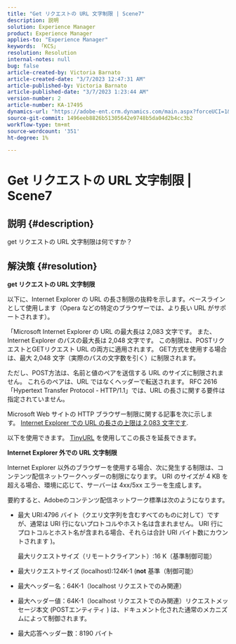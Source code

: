 ```yaml
---
title: "Get リクエストの URL 文字制限 | Scene7"
description: 説明
solution: Experience Manager
product: Experience Manager
applies-to: "Experience Manager"
keywords: 「KCS」
resolution: Resolution
internal-notes: null
bug: false
article-created-by: Victoria Barnato
article-created-date: "3/7/2023 12:47:31 AM"
article-published-by: Victoria Barnato
article-published-date: "3/7/2023 1:23:44 AM"
version-number: 2
article-number: KA-17495
dynamics-url: "https://adobe-ent.crm.dynamics.com/main.aspx?forceUCI=1&pagetype=entityrecord&etn=knowledgearticle&id=6a75b4a0-81bc-ed11-83ff-6045bd006b3d"
source-git-commit: 1496eeb8826b51305642e9748b5da04d2b4cc3b2
workflow-type: tm+mt
source-wordcount: '351'
ht-degree: 1%

---
```


# Get リクエストの URL 文字制限 | Scene7

## 説明 {#description}


get リクエストの URL 文字制限は何ですか？


## 解決策 {#resolution}


<b>get リクエストの URL 文字制限</b>

以下に、Internet Explorer の URL の長さ制限の抜粋を示します。ベースラインとして使用します（Opera などの特定のブラウザーでは、より長い URL がサポートされます）。

「Microsoft Internet Explorer の URL の最大長は 2,083 文字です。 また、Internet Explorer のパスの最大長は 2,048 文字です。 この制限は、POSTリクエストとGETリクエスト URL の両方に適用されます。 GET方式を使用する場合は、最大 2,048 文字（実際のパスの文字数を引く）に制限されます。

ただし、POST方法は、名前と値のペアを送信する URL のサイズに制限されません。 これらのペアは、URL ではなくヘッダーで転送されます。 RFC 2616「Hypertext Transfer Protocol - HTTP/1.1」では、URL の長さに関する要件は指定されていません。

Microsoft Web サイトの HTTP ブラウザー制限に関する記事を次に示します。 [Internet Explorer での URL の長さの上限は 2,083 文字です](https://support.microsoft.com/en-us/topic/maximum-url-length-is-2-083-characters-in-internet-explorer-174e7c8a-6666-f4e0-6fd6-908b53c12246).

以下を使用できます。 [TinyURL](https://tinyurl.com/app) を使用してこの長さを延長できます。

<b>Internet Explorer 外での URL 文字制限</b>

Internet Explorer 以外のブラウザーを使用する場合、次に発生する制限は、コンテンツ配信ネットワークヘッダーの制限になります。 URI のサイズが 4 KB を超える場合、環境に応じて、サーバーは 4xx/5xx エラーを生成します。

要約すると、Adobeのコンテンツ配信ネットワーク標準は次のようになります。

- 最大 URI:4796 バイト（クエリ文字列を含むすべてのものに対して）ですが、通常は URI 行にないプロトコルやホスト名は含まれません。 URI 行にプロトコルとホスト名が含まれる場合、それらは合計 URI バイト数にカウントされます )。

   最大リクエストサイズ（リモートクライアント）:16 K（基準制御可能）
- 最大リクエストサイズ (localhost):124K-1 (<b>not</b> 基準（制御可能）
- 最大ヘッダー名：64K-1（localhost リクエストでのみ関連）
- 最大ヘッダー値：64K-1（localhost リクエストでのみ関連）リクエストメッセージ本文 (POSTエンティティ ) は、ドキュメント化された通常のメカニズムによって制御されます。
- 最大応答ヘッダー数：8190 バイト


